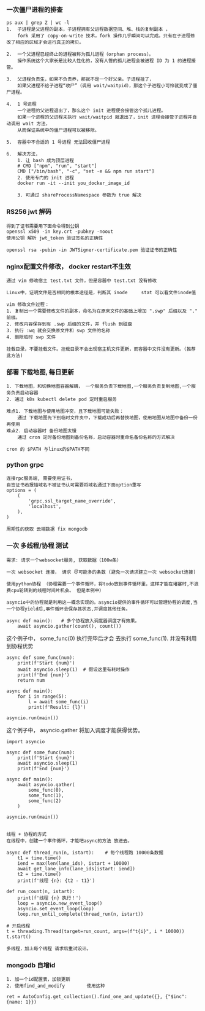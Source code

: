 ### 一次僵尸进程的排查
    ps aux | grep Z | wc -l
    1.  子进程是父进程的副本，子进程拥有父进程数据空间、堆、栈的复制副本 ，
        fork 采用了 copy-on-write 技术，fork 操作几乎瞬间可以完成。只有在子进程修改了相应的区域才会进行真正的拷贝。

    2.  一个父进程已经终止的进程被称为孤儿进程（orphan process）。
        操作系统这个大家长是比较人性化的，没有人管的孤儿进程会被进程 ID 为 1 的进程接管。

    3.  父进程负责生，如果不负责养，那就不是一个好父亲。子进程挂了，
        如果父进程不给子进程“收尸”（调用 wait/waitpid），那这个子进程小可怜就变成了僵尸进程。

    4.  1 号进程
        一个进程的父进程退出了，那么这个 init 进程便会接管这个孤儿进程。
        如果一个进程的父进程未执行 wait/waitpid 就退出了，init 进程会接管子进程并自动调用 wait 方法，
        从而保证系统中的僵尸进程可以被移除。

    5.  容器中不合适的 1 号进程 无法回收僵尸进程

    6.  解决方法， 
        1. 让 bash 成为顶层进程
        # CMD ["npm", "run", "start"]
        CMD ["/bin/bash", "-c", "set -e && npm run start"] 
        2. 使用专门的 init 进程
        docker run -it --init you_docker_image_id

        3. 可通过 shareProcessNamespace 参数为 true 解决

### RS256 jwt 解码
    得到了证书需要用下面命令得到公钥
    openssl x509 -in key.crt -pubkey -noout 
    使用公钥 解析 jwt_token 验证签名的正确性

    openssl rsa -pubin -in JWTSigner-certificate.pem 验证证书的正确性


### nginx配置文件修改， docker restart不生效
    通过 vim 修改宿主 test.txt 文件，但是容器中 test.txt 没有修改

    Linux中，证明文件是否相同的根本途径是，判断其 inode     stat 可以看文件inode值

    vim 修改文件过程：
    1. 复制出一个需要修改文件的副本，命名为在原来文件的基础上增加 ".swp" 后缀以及 "." 前缀。
    2. 修改内容保存到有 .swp 后缀的文件，并 flush 到磁盘
    3. 执行 :wq 就会交换原文件和 swp 文件的名称
    4. 删除临时 swp 文件

    挂载目录，不要挂载文件。挂载目录不会出现宿主机文件更新，而容器中文件没有更新。(推荐此方法)

### 部署 下载地图, 每日更新

    1. 下载地图，和切换地图容器解耦， 一个服务负责下载地图,一个服务负责复制地图,一个服务负责启动容器
    2. 通过 k8s kubectl delete pod 定时重启服务

    难点1. 下载地图与使用地图冲突，且下载地图可能失败：
        通过 下载地图先下到临时文件夹中，下载成功后再替换地图，使用地图从地图中备份一份再使用
    难点2. 启动容器时 备份地图太慢
        通过 cron 定时备份地图到备份名称，启动容器时重命名备份名称的方式解决

    cron 的 $PATH 与linux的$PATH不同
   
### python grpc

    连接rpc服务端, 需要使用证书，
    自签证书若报错域名不被证书认可需要将域名通过下面option重写
    options = (
        (
            'grpc.ssl_target_name_override',
            'localhost',
        ),
    )
    
    周期性的获取 云端数据 fix mongodb

### 一次 多线程/协程 测试

    需求: 请求一个websocket服务, 获取数据（100w条）
    
    一次 websocket 连接， 请求 尽可能多的条数 (避免一次请求建立一次 websocket连接)

    使用python协程 （协程需要一个事件循环，将todo放到事件循环里，这样才能在堵塞时,不浪费cpu轮转到的线程时间片机会。 但是本例中）

    asyncio中的协程就是利用这一概念实现的。asyncio提供的事件循环可以管理协程的调度,当一个协程yield后,事件循环会保存其状态,并调度其他任务。

    async def main():   # 多个协程放入调度器调度才有效果。
        await asyncio.gather(count(), count())


这个例子中， some_func(0) 执行完毕后才会 去执行 some_func(1). 并没有利用到协程优势

    async def some_func(num):
        print(f'Start {num}')
        await asyncio.sleep(1)  # 假设这里有耗时操作
        print(f'End {num}')
        return num

    async def main():
        for i in range(5):
            l = await some_func(i)
            print(f'Result: {l}')

    asyncio.run(main())

这个例子中， asyncio.gather 将加入调度才能获得优势。

    import asyncio

    async def some_func(num):
        print(f'Start {num}')
        await asyncio.sleep(1)  
        print(f'End {num}')

    async def main(): 
        await asyncio.gather(
            some_func(0), 
            some_func(1),
            some_func(2)
        )

    asyncio.run(main())


    线程 + 协程的方式
    在线程中，创建一个事件循环，才能吧async的方法 放进去。

    async def thread_run(n, istart):    # 每个线程跑 10000条数据
        t1 = time.time()
        iend = max(len(lane_ids), istart + 10000)
        await get_lane_info(lane_ids[istart: iend])
        t2 = time.time()
        print(f'线程 {n}: {t2 - t1}')

    def run_count(n, istart):
        print(f'线程 {n} 执行！')
        loop = asyncio.new_event_loop()
        asyncio.set_event_loop(loop)
        loop.run_until_complete(thread_run(n, istart))

    # 开启线程
    t = threading.Thread(target=run_count, args=(f"t{i}", i * 10000))
    t.start()

    多线程，加上每个线程 请求后重试设计。


### mongodb 自增id
    1. 加一个id配置表，加锁更新
    2. 使用find_and_modify        使用这种
    
    ret = AutoConfig.get_collection().find_one_and_update({}, {"$inc": {name: 1}})

